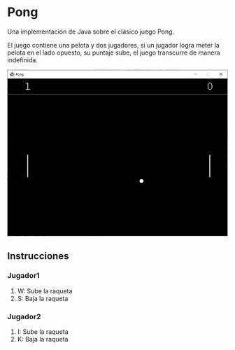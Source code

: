 # Pong

Una implementación de Java sobre el clásico juego Pong.

El juego contiene una pelota y dos jugadores, si un jugador logra meter la pelota en el lado opuesto, su puntaje sube, el juego transcurre de manera indefinida.

<img src="assets/ImgPrincipal.png"/>

## Instrucciones

### Jugador1
1. W: Sube la raqueta
2. S: Baja la raqueta

### Jugador2
1. I: Sube la raqueta
2. K: Baja la raqueta
